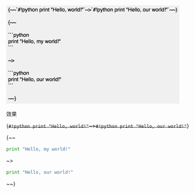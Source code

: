 ![](../assets/screenshots/nest_block_replace.png)

效果

{~~`#!python print "Hello, world!"`~>`#!python print "Hello, our world!"`~~}

{~~

```python
print "Hello, my world!"
```

~>

```python
print "Hello, our world!"
```

~~}
